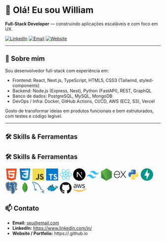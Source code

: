 # 👋 Olá! Eu sou William

**Full-Stack Developer** — construindo aplicações escaláveis e com foco em UX.

[![LinkedIn](https://img.shields.io/badge/-LinkedIn-0A66C2?logo=linkedin&logoColor=white)](https://www.linkedin.com/in/<seu-linkedin>)
[![Email](https://img.shields.io/badge/-Email-D14836?logo=gmail&logoColor=white)](mailto:<seu@email.com>)
[![Website](https://img.shields.io/badge/-Portfolio-000?logo=google-chrome&logoColor=white)](https://<seu-usuario>.github.io)

---

## 🧭 Sobre mim
Sou desenvolvedor full-stack com experiência em:
- Frontend: React, Next.js, TypeScript, HTML5, CSS3 (Tailwind, styled-components)
- Backend: Node.js (Express, Nest), Python (FastAPI), REST, GraphQL
- Banco de dados: PostgreSQL, MySQL, MongoDB
- DevOps / Infra: Docker, GitHub Actions, CI/CD, AWS (EC2, S3), Vercel

Gosto de transformar ideias em produtos funcionais e bem estruturados, com testes e código legível.

---



## 🛠️ Skills & Ferramentas
## 🛠️ Skills & Ferramentas

<p align="left">
  <!-- Frontend -->
  <img src="https://raw.githubusercontent.com/devicons/devicon/master/icons/html5/html5-original.svg" alt="HTML5" width="40" height="40"/>
  <img src="https://raw.githubusercontent.com/devicons/devicon/master/icons/css3/css3-original.svg" alt="CSS3" width="40" height="40"/>
  <img src="https://raw.githubusercontent.com/devicons/devicon/master/icons/javascript/javascript-original.svg" alt="JavaScript" width="40" height="40"/>
  <img src="https://raw.githubusercontent.com/devicons/devicon/master/icons/typescript/typescript-original.svg" alt="TypeScript" width="40" height="40"/>
  <img src="https://raw.githubusercontent.com/devicons/devicon/master/icons/react/react-original.svg" alt="React" width="40" height="40"/>
  <img src="https://raw.githubusercontent.com/devicons/devicon/master/icons/nextjs/nextjs-original.svg" alt="Next.js" width="40" height="40"/>
  <img src="https://raw.githubusercontent.com/devicons/devicon/master/icons/tailwindcss/tailwindcss-plain.svg" alt="TailwindCSS" width="40" height="40"/>
  
  <!-- Backend -->
  <img src="https://raw.githubusercontent.com/devicons/devicon/master/icons/nodejs/nodejs-original.svg" alt="Node.js" width="40" height="40"/>
  <img src="https://raw.githubusercontent.com/devicons/devicon/master/icons/express/express-original.svg" alt="Express" width="40" height="40"/>
  <img src="https://raw.githubusercontent.com/devicons/devicon/master/icons/python/python-original.svg" alt="Python" width="40" height="40"/>
  <img src="https://raw.githubusercontent.com/devicons/devicon/master/icons/fastapi/fastapi-original.svg" alt="FastAPI" width="40" height="40"/>
  
  <!-- Bancos de dados -->
  <img src="https://raw.githubusercontent.com/devicons/devicon/master/icons/postgresql/postgresql-original.svg" alt="PostgreSQL" width="40" height="40"/>
  <img src="https://raw.githubusercontent.com/devicons/devicon/master/icons/mongodb/mongodb-original.svg" alt="MongoDB" width="40" height="40"/>
  <img src="https://raw.githubusercontent.com/devicons/devicon/master/icons/mysql/mysql-original.svg" alt="MySQL" width="40" height="40"/>
  
  <!-- Infra / DevOps -->
  <img src="https://raw.githubusercontent.com/devicons/devicon/master/icons/docker/docker-original.svg" alt="Docker" width="40" height="40"/>
  <img src="https://raw.githubusercontent.com/devicons/devicon/master/icons/github/github-original.svg" alt="GitHub" width="40" height="40"/>
  <img src="https://raw.githubusercontent.com/devicons/devicon/master/icons/amazonwebservices/amazonwebservices-original.svg" alt="AWS" width="40" height="40"/>
</p>


## 📫 Contato
- **Email:** <seu@email.com>  
- **LinkedIn:** https://www.linkedin.com/in/<seu-linkedin>  
- **Website / Portfolio:** https://<seu-usuario>.github.io

